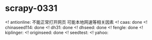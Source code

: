 # scrapy-0331
<! antionline: 不能正常打开网页 可能本地网速等相关因素
<! caas: done
<! chinaseed114: done
<! dh31: done
<! dhseed: done
<! fengle: done
<! kiplinger: 
<! originseed: done
<! seedtest: 
<! yahoo:
